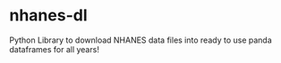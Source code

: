 # nhanes-dl

Python Library to download NHANES data files into ready to use panda dataframes for all years!
